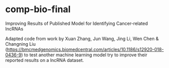 # comp-bio-final
Improving Results of Published Model for Identifying Cancer-related lncRNAs

Adapted code from work by Xuan Zhang, Jun Wang, Jing Li, Wen Chen & Changning Liu (https://bmcmedgenomics.biomedcentral.com/articles/10.1186/s12920-018-0436-9) to test another machine learning model try to improve their reported results on a lncRNA dataset.
